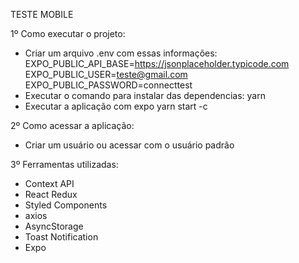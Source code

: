 TESTE MOBILE

1º Como executar o projeto:

 - Criar um arquivo .env com essas informações:
    EXPO_PUBLIC_API_BASE=https://jsonplaceholder.typicode.com
    EXPO_PUBLIC_USER=teste@gmail.com
    EXPO_PUBLIC_PASSWORD=connecttest
 - Executar o comando para instalar das dependencias:
    yarn
 - Executar a aplicação com expo
   yarn start -c

2º Como acessar a aplicação:
 - Criar um usuário ou acessar com o usuário padrão

3º Ferramentas utilizadas:
 - Context API
 - React Redux
 - Styled Components
 - axios
 - AsyncStorage
 - Toast Notification
 - Expo
